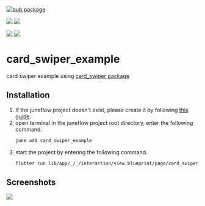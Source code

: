 [![pub package](https://img.shields.io/pub/v/card_swiper_example.svg)](https://pub.dartlang.org/packages/card_swiper_example)

[![](https://img.shields.io/badge/Module-Hub-007bff?style=for-the-badge&logo=flutter)](https://module.juneflow.org/)
[![](https://img.shields.io/badge/View-Hub-007bff?style=for-the-badge&logo=flutter)](https://view.juneflow.org/)

[![](https://img.shields.io/badge/DISCORD-JOIN%20SERVER-5663F7?style=for-the-badge&logo=discord&logoColor=white)](https://discord.gg/zXXHvAXCug)
[![](https://img.shields.io/badge/KakaoTalk-Join%20Room-FEE500?style=for-the-badge&logo=kakao)](https://open.kakao.com/o/gEwrffbg)
# card_swiper_example
card swiper example using [card_swiper package](https://pub.dev/packages/flutter_card_swiper)

##  Installation
1. If the juneflow project doesn't exist, please create it by following [this guide](https://doc.juneflow.org/).
2. open terminal in the juneflow project root directory, enter the following command.
    ```bash
    june add card_swiper_example
    ```
3. start the project by entering the following command.
    ```bash
    flutter run lib/app/_/_/interaction/view.blueprint/page/card_swiper_example/_/view.dart -d chrome
    ```

## Screenshots
![](https://github.com/juneview-songdo/card_swiper_example/assets/21379657/819e6771-f103-47f9-956e-aace94db8aa8)

